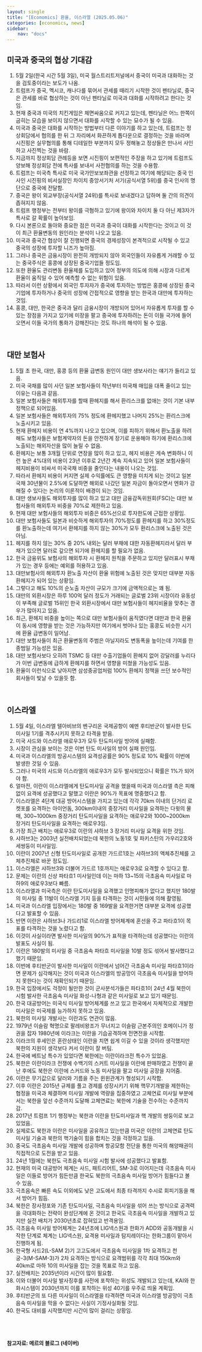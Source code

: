 ```yaml
---
layout: single
title: "[Economics] 환율, 이스라엘 (2025.05.06)"
categories: [economics, news]
sidebar:
    nav: "docs"
---
```


## 미국과 중국의 협상 기대감
1. 5월 2일(한국 시간 5월 3일), 미국 월스트리트저널에서 중국이 미국과 대화하는 것을 검토중이라는 보도가 나옴.
1. 트럼프가 중국, 멕시코, 캐나다를 묶어서 관세를 때리기 시작한 것이 펜타닐로, 중국은 관세를 바로 협상하는 것이 아닌 펜타닐로 미국과 대화를 시작하려고 한다는 것임.
1. 현재 중국과 미국의 치킨게임은 체면싸움으로 커지고 있는데, 펜타닐은 어느 한쪽이 굽히는 모습을 보이지 않으면서 대화를 시작할 수 있는 묘수가 될 수 있음.
1. 미국과 중국은 대화를 시작하는 방법부터 다른 이야기를 하고 있는데, 트럼프는 정상회담에서 협의를 한 뒤 그 자리에서 화끈하게 톱다운으로 결정하는 것을 바라며 시진핑은 실무협의를 통해 디테일한 부분까지 모두 정해놓고 정상들은 만나서 사인하고 사진찍는 것을 바람.
1. 지금까지 정상회담 관례등을 보면 시진핑이 보편적인 주장을 하고 있기에 트럼프도 양보해 정상회담 전에 특사를 보내서 사전협의를 하는 것을 수용함.
1. 트럼프는 미국측 특사로 미국 국가안보보좌관을 선정하고 여기에 해당되는 중국 인사인 시진핑의 비서실장인 차이치 중앙서기처 서기(공식서열 5위)를 중국 인사의 명단으로 중국에 전달함.
1. 중국은 왕이 외교부장(공식서열 24위)를 특사로 보내겠다고 답하며 둘 간의 의견이 좁혀지지 않음.
1. 트럼프 행정부는 전부터 왕이를 극혐하고 있기에 왕이와 차이치 둘 다 아닌 제3자가 특사로 갈 확률이 높아보임.
1. 다시 본론으로 돌아와 중요한 점은 미국과 중국이 대화를 시작한다는 것이고 이 것이 최근 환율변동의 원인라는 분석이 나오고 있음.
1. 미국과 중국간 협상이 잘 진행되면 중국의 경제성장이 본격적으로 시작될 수 있고 중국의 성장에 투자할 니즈가 높아짐.
1. 그러나 중국은 금융시장이 완전히 개방되지 않아 외국인들이 자유롭게 거래할 수 있는 중국주식은 홍콩에 상장된 중국기업들 정도임.
1. 또한 환율도 관리변동 환율제를 도입하고 있어 정부의 의도에 의해 시장과 다르게 환율이 움직일 수 있어 예측할 수 없는 위험이 있음.
1. 따라서 이런 상황에서 외국인 투자자가 중국에 투자하는 방법은 홍콩에 상장된 중국기업에 투자하거나 중국의 성장에 간접적으로 영향을 받는 한국과 대만에 투자하는 것임.
1. 홍콩, 대만, 한국은 중국과 달리 금융시장이 개방되어 있어서 자유롭게 투자를 할 수 있는 장점을 가지고 있기에 미장을 팔고 중국에 투자하려는 돈이 이들 국가에 들어오면서 이들 국가의 통화가 강해진다는 것도 하나의 해석이 될 수 있음.

<br/>

## 대만 보험사
1. 5월 초 한국, 대만, 홍콩 등의 환율 급변동 원인이 대만 생보사라는 얘기가 들리고 있음.
1. 미국 국채를 많이 사던 일본 보험사들이 작년부터 미국채 매입을 대폭 줄이고 있는 이유는 다음과 같음.
1. 일본 보험사들은 해외투자를 할때 환헤지를 해서 환리스크를 없애는 것이 기본 내부정책으로 되어있음.
1. 일본 보험사들은 해외투자의 75% 정도에 환헤지했고 나머지 25%는 환리스크에 노출시키고 있음.
1. 현재 환헤지 비용이 연 4%까지 나오고 있으며, 이를 피하기 위해서 환노출을 하려 해도 보험사들은 보험계약자의 돈을 안전하게 장기로 운용해야 하기에 환리스크에 노출되는 해외자산을 많이 늘릴 수 없음.
1. 환헤지는 보통 3개월 단위로 연장을 많이 하고 있고, 헤지 비용은 게속 변화하니 이런 높은 4%대의 비용이 23년 이후로 2년간 계속 지속되고 있어 일본 보험사들이 헤지비용이 비싸서 미국국채 비중을 줄인다는 내용이 나오는 것임.
1. 따라서 환헤지 비용이 커지면 실제 수익률에도 큰 영향을 미치게 되는 것이고 일본국채 30년물이 2.5%에 도달하면 해외로 나갔던 일본 자금이 돌아오면서 엔화가 강해질 수 있다는 논리의 이론적이 배경이 되는 것임.
1. 대만 생보사들도 해외투자를 많이 하고 있고 대만 금융감독위원회(FSC)는 대만 보험사들의 해외투자 비중을 70%로 제한하고 있음.
1. 현재 대만 보험사들의 해외투자 비중은 65%선으로 투자한도에 근접한 상황임.
1. 대만 보험사들도 일본과 비슷하게 해외투자의 70%정도를 환헤지를 하고 30%정도를 환노출하는데 여기서 환헤지를 하지 않는 30%가 모두 환리스크에 노출된 것은 아님.
1. 헤지를 하지 않는 30% 중 20% 내외는 달러 부채에 대한 자동환헤지라서 달러 부채가 있으면 달러로 갚으면 되기에 환헤지를 할 필요가 없음.
1. 한국 금융위도 보험사의 해외투자 시 환헤지 원칙을 주문하고 있지만 달러표시 부채가 있는 경우 등에는 예외를 허용하고 있음.
1. 대만보험사의 해외투자 환노출 자산이 환율 위험에 노출된 것은 맞지만 대부분 자동환헤지가 되어 있는 상황임.
1. 그렇다고 해도 10%의 순노출 자산이 규모가 크기에 금액적으로는 꽤 됨.
1. 대만의 외환시장은 하루 100억 달러 정도가 거래되는 글로벌 23위 시장이라 유동성이 부족해 글로벌 15위인 한국 외환시장에서 대만 보험사들이 헤지비율을 맞추는 경우가 많아지고 있음.
1. 최근, 환헤지 비중을 높이는 쪽으로 대만 보험사들이 움직였다면 대만과 한국 환율이 동시에 영향을 받는 것은 가능하지만 여기에서 벗어나 있는 홍콩도 비슷한 시기에 환율 급변동이 일어남.
1. 대만 보험사들이 최근 환율변동의 주범은 아닐지라도 변동폭을 높이는데 기여를 한 종범일 가능성은 있음.
1. 대만 보험사보다 오히려 TSMC 등 대만 수출기업들이 환헤지 없어 강달러를 누리다가 이번 급변동에 급하게 환헤지를 하면서 영향을 미쳤을 가능성도 있음.
1. 환율이 이런식으로 낮아지면 삼성중공업처럼 100% 환헤지 정책을 쓰던 보수적인 회사들이 빛날 수 있을듯 함.

<br/>

## 이스라엘
1. 5월 4일, 이스라엘 텔아비브의 벤구리온 국제공항이 예멘 후티반군이 발사한 탄도 미사일 1기를 격추시키지 못하고 타격을 받음.
1. 미국 사드와 이스라엘 애로우3가 모두 탄도미사일 방어에 실패함.
1. 시장이 관심을 보이는 것은 이번 탄도 미사일의 방어 실패 원인임.
1. 미국과 이스라엘의 방공시스템의 요격성공률은 90% 정도로 10% 확률이 이번에 발생한 것일 수 있음.
1. 그러나 미국의 사드와 이스라엘의 애로우3가 모두 발사되었으니 확률은 1%가 되어야 함.
1. 얼마전, 이란이 이스라엘에게 탄도미사일 공격을 했을때 미국과 이스라엘 측은 피해 없이 요격에 성공했다고 말했고 이란은 90%가 목표에 명중했다고 함.
1. 이스라엘은 4단계 대공 방어시스템을 가지고 있는데 각각 70km 이내의 단거리 로켓포를 요격하는 아이언돔, 300km이내의 중장거리 미사일을 요격하는 다윗의 물매, 300~1000km 중장거리 탄도미사일을 요격하는 애로우2와 1000~2000km 장거리 탄도미사일을 요격하는 애로우3임.
1. 가장 최근 배치는 애로우3로 이란의 샤하브 3 장거리 미사일 요격을 위한 것임.
1. 샤하브3는 2003년 실전배치되었는데 북한의 노동1호 및 파키스탄의 가우리2호와 세쌍둥이 미사일임.
1. 이란이 2007년 신형 탄도미사일로 공개한 가드르1호는 샤하브3의 액체추진체를 고체추진체로 바꾼 정도임.
1. 이스라엘은 샤하브3와 더불어 가드르 1호까지는 애로우3로 요격할 수 있다고 함.
1. 문제는 이란의 신상 파타흐1 미사일인데 이는 마하 13~15의 극초음속 미사일로 마하9의 애로우3보다 빠름.
1. 이스라엘과 미국측은 이란 탄도미사일을 요격했고 인명피해가 없다고 했지만 180발의 미사일 중 11발이 이스라엘 기지 등을 타격하는 것이 시민들에 의해 촬영됨.
1. 미국과 이스라엘 입장에서는 180발 중 169발을 요격한거면 대부분 요격에 성공했다고 발표할 수 있음.
1. 반면 이란은 샤하브3나 가드리1로 이스라엘 방어체계에 혼선을 주고 파타흐1이 목표를 타격하는 것을 노렸다고 함.
1. 이것이 사실이라면 발사한 미사일의 90%가 표적을 타격하는데 성공했다는 이란의 발표도 사실이 됨.
1. 이란은 180발의 미사일 중 극초음속 파타흐 미사일을 10발 정도 섞어서 발사했다고 했기 때문임.
1. 이번에 후티반군이 발사한 미사일이 이란에서 넘어간 극초음속 미사일 파타흐1이라면 문제가 심각해지는 것이 미국과 이스라엘의 방공망이 극초음속 미사일을 방어하지 못한다는 것이 재확인되기 때문임.
1. 한국 입장에서도 걱정이 될만한 것이 군사분석가들은 파타흐1이 24년 4월 북한이 시험 발사한 극초음속 미사일 화성-나형과 같은 미사일로 보고 있기 때문임.
1. 한국 대공방어는 미국식 미사일 방어체계를 쓰고 있고 한국에서 자체적으로 개발한 미사일은 미국제를 능가하지 못하고 있음.
1. 북한의 미사일 개발사는 이란과도 연관이 많음.
1. 1979년 이슬람 혁명으로 팔레비왕조가 무너지고 이슬람 근본주의인 호메이니가 정권을 잡자 1980년에 이라크는 이란을 기습공격하며 전면전을 시작함.
1. 이라크의 후세인은 혼란상태인 이란을 치면 쉽게 이길 수 있을 것이라 생각했지만 북한의 지원이 생각보다 커서 이란이 잘 버팀.
1. 한국에 베트남 특수가 있었다면 북한에는 이란이라크전 특수가 있었음.
1. 북한은 이란이라크 전쟁에 수백기의 스커트 미사일을 이란에 판매하였고 전쟁이 끝난 후에도 북한은 이란에 스커드와 노동 미사일을 팔고 미사일 공장을 지어줌.
1. 이란은 무기값으로 달러와 기름을 주는 윈윈관계가 형성되기 시작함.
1. 이후 이란은 2015년 규제를 풀고 경제를 성장시키기 위해 핵무기개발을 제한하는 협정을 미국과 체결하며 미사일 개발에 역량을 집중하였고 고체연료 미사일 부분에서는 북한을 앞선 수준까지 도달해 고체연료는 북한에 기술을 전수하는 수준까지 감.
1. 2017년 트럼프 1기 행정부는 북한과 이란을 탄도미사일과 핵 개발의 쌍둥이로 보고 있었음.
1. 실제로도 북한과 이란은 미사일을 공유하고 있는만큼 미국은 이란의 고체연료 탄도 미사일 기술과 북한의 핵기술이 힘을 합치는 것을 걱정하고 있음.
1. 중국도 극초음속 미사일 개발에 성공하며 항공모함 전단을 통한 미국의 해양패권이 직접적으로 도전을 받고 있음.
1. 24년 1월에는 북한도 극초음속 미사일 시험 발사에 성공했다고 발표함.
1. 현재의 미국 대공방어 체계는 사드, 패트리어트, SM-3로 이어지는데 극초음속 미사일은 이들로 방어가 힘든만큼 한국도 북한의 극초음속 미사일 방어가 힘들다고 볼 수 있음.
1. 극초음속은 빠른 속도 이외에도 낮은 고도에서 최종 타격까지 수시로 회피기동을 해서 방어가 힘듬.
1. 북한은 장사정포와 기존 탄도미사일, 극초음속 미사일을 섞어 쓰는 방식으로 공격력을 극대화하는 전략이 완성단계에 온 것이고 한국도 극초음속 미사일을 개발하고 있지만 실전 배치가 2030년초로 잡혀있고 반격용임.
1. 극초음속 미사일 방어체계는 24년초에 LIG넥스원과 한화가 ADD와 공동개발을 시작한 단계로 체계는 LIG넥스원, 요격용 미사일과 탐지레이다는 한화그룹이 맡아서 진행하게 됨.
1. 한국형 사드2(L-SAM 2)기 고고도에서 극초음속 미사일을 1차 요격하고 천궁-3(M-SAM-3)가 2차 요격하는 방식으로 요격범위를 각각 최대 150km와 40km로 마하 10의 미사일을 잡는 것을 목표로 하고 있음.
1. 실전배치는 2035년이라 시간이 많이 필요함.
1. 이와 더불어 미사일 발사징후를 사전에 포착하는 위성도 개발되고 있는데, KAI와 한화시스템이 2030년까지 이를 포착하는 위성 40기를 우주로 띄울 계획임.
1. 후티반군의 또 다른 미사일이 이스라엘을 타격하면 미국과 이스라엘 방공망이 극초음속 미사일을 막을 수 없다는 사실이 기정사실화될 것임.
1. 한국도 대비를 시작했지만 시간이 많이 걸리는 상황임.


<br/>
<br/>

#### 참고자료: 메르의 블로그 (네이버)